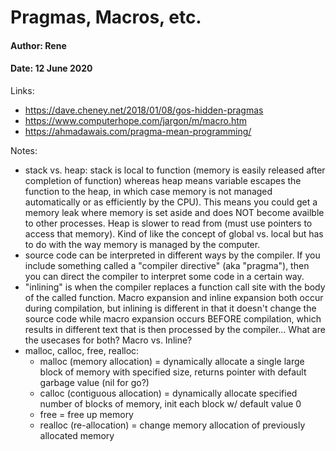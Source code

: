 # Pragmas, Macros, etc.
#### Author: Rene
#### Date: 12 June 2020

Links: 
* https://dave.cheney.net/2018/01/08/gos-hidden-pragmas
* https://www.computerhope.com/jargon/m/macro.htm
* https://ahmadawais.com/pragma-mean-programming/

Notes: 
* stack vs. heap: stack is local to function (memory is easily released after completion of function) whereas heap means variable escapes the function to the heap, in which case memory is not managed automatically or as efficiently by the CPU). This means you could get a memory leak where memory is set aside and does NOT become availble to other processes. Heap is slower to read from (must use pointers to access that memory). Kind of like the concept of global vs. local but has to do with the way memory is managed by the computer.
* source code can be interpreted in different ways by the compiler. If you include something called a "compiler directive" (aka "pragma"), then you can direct the compiler to interpret some code in a certain way.
* "inlining" is when the compiler replaces a function call site with the body of the called function. Macro expansion and inline expansion both occur during compilation, but inlining is different in that it doesn't change the source code while macro expansion occurs BEFORE compilation, which results in different text that is then processed by the compiler... What are the usecases for both? Macro vs. Inline?
* malloc, calloc, free, realloc:
	* malloc (memory allocation) = dynamically allocate a single large block of memory with specified size, returns pointer with default garbage value (nil for go?)
	* calloc (contiguous allocation) = dynamically allocate specified number of blocks of memory, init each block w/ default value 0
	* free = free up memory
	* realloc (re-allocation) = change memory allocation of previously allocated memory

